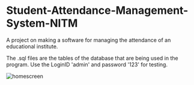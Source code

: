 # Student-Attendance-Management-System-NITM
A project on making a software for managing the attendance of an educational institute.

The .sql files are the tables of the database that are being used in the program. Use the LoginID 'admin' and password '123' for testing.


![homescreen](https://github.com/user-attachments/assets/9b138b9d-998d-4e74-9ef3-dbb22ff52de4)
